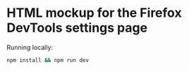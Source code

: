 # HTML mockup for the Firefox DevTools settings page

Running locally:

```sh
npm install && npm run dev
```
